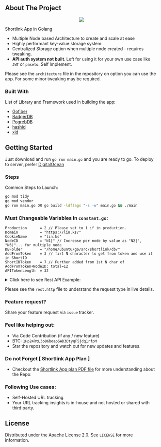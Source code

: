 ## About The Project

<p align="center"><a href="https://github.com/go-awesome/shortlink"><img src="https://repository-images.githubusercontent.com/368965271/37361600-ba7a-11eb-9f5c-966d7a891ce2"></a></p>

Shortlink App in Golang

* Multiple Node based Architecture to create and scale at ease
* Highly performant key-value storage system
* Centralized Storage option when multiple node created - requires tweaking.
* **API auth system not built**. Left for using it for your own use case like `JWT` or `paseto`. Self Implement.

Please see the `architecture` file in the repository on option you can use the app. For some minor tweaking may be required.

### Built With

List of Library and Framework used in building the app:

* [Gofiber](https://gofiber.io)
* [BadgerDB](https://github.com/dgraph-io/badger)
* [PogrebDB](https://github.com/akrylysov/pogreb)
* [hashid](https://github.com/go-awesome/shortlink/blob/main/helper/functions.go#L11)
* [xid](https://github.com/go-awesome/shortlink/blob/main/handler/handler.go#L13)


<!-- GETTING STARTED -->
## Getting Started

Just download and run `go run main.go` and you are ready to go.
To deploy to server, prefer [DigitalOcean](https://m.do.co/c/5b28c38da55b)

### Steps

Common Steps to Launch:

  ```sh
  go mod tidy
  go mod vendor
  go run main.go OR go build -ldflags "-s -w" main.go && ./main
  ```

### Must Changeable Variables in `constant.go`:

```
Production      = 2 // Please set to 1 if in production.
Domain          = "https://lin.ks/"
CookieName      = "lin.ks"
NodeID          = "N1|" // Increase per node by value as "N2|", "N3|"... for multiple node
DBFolder        = "/home/ubuntu/go/src/shortlink/db/"
AddFromToken    = 3 // firt N character to get from token and use it in ShortID
ShortIDToken    = 7 // Further added from 1st N char of AddFromToken+NodeID: total=12
APITokenLength  = 32
```

<details>
<summary>Click here to see Rest API Example:</summary>

  1. Short URL redirector: `/:short_code_here`
  2. API Routes:
>    - /api/create [Post]
>>     Takes `{"url": "https://github.com"}` with `Authorization: Bearer {token}` from Header
>    - /api/update [Post]
>>     Takes `{"old": "https://github.com", "new": "https://bitbucket.com", "short": "shortcode"}` with `Authorization: Bearer {token}` from Header
>    - /api/delete [Post]
>>     Takes `{ "long": "https://bitbucket.com", "short": "shortcode"}` with `Authorization: Bearer {token}` from Header
>    - /api/fetch [GET]
>>      Takes `Authorization: Bearer {token}` from Header
>    - /api/fetch/:short_code_here [GET]
>>      {short_code_here} in the URL and Takes `Authorization: Bearer {token}` from Header

**Note:** Remember to implement `Auth` system of your own and Replace `APITokenLength` check with your own function.
</details>

Please see the `rest.http` file to understand the request type in live details.

### Feature request?

Share your feature request via `issue` tracker.

### Feel like helping out:

- Via Code Contribution (if any / new feature)
- BTC: `1Hp24RtL3o86boapSAD3DtyqF5jdq1rfpM`
- Star the repository and watch out for new updates and features.

### Do not Forget [ Shortlink App Plan ]

- Checkout the [Shortlink App plan PDF file](https://github.com/go-awesome/shortlink/blob/main/ShortLink%20App%20Plan.pdf) for more understanding about the Repo: 

### Following Use cases:

- Self-Hosted URL tracking.
- Your URL tracking insights is in-house and not hosted or shared with third party.

<!-- LICENSE -->
## License

Distributed under the Apache License 2.0. See `LICENSE` for more information.